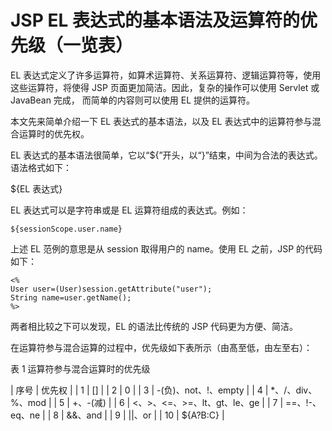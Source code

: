# JSP EL 表达式的基本语法及运算符的优先级（一览表）

EL 表达式定义了许多运算符，如算术运算符、关系运算符、逻辑运算符等，使用这些运算符，将使得 JSP 页面更加简洁。因此，复杂的操作可以使用 Servlet 或 JavaBean 完成， 而简单的内容则可以使用 EL 提供的运算符。

本文先来简单介绍一下 EL 表达式的基本语法，以及 EL 表达式中的运算符参与混合运算时的优先权。

EL 表达式的基本语法很简单，它以“${”开头，以“}”结束，中间为合法的表达式。语法格式如下：

${EL 表达式}

EL 表达式可以是字符串或是 EL 运算符组成的表达式。例如：

```
${sessionScope.user.name}
```

上述 EL 范例的意思是从 session 取得用户的 name。使用 EL 之前，JSP 的代码如下：

```
<%
User user=(User)session.getAttribute("user");
String name=user.getName();
%>
```

两者相比较之下可以发现，EL 的语法比传统的 JSP 代码更为方便、简洁。

在运算符参与混合运算的过程中，优先级如下表所示（由髙至低，由左至右）：

表 1 运算符参与混合运算时的优先级

| 序号 | 优先权 |
| 1 | [] |
| 2 | 0 |
| 3 | -(负)、not、!、empty |
| 4 | *、/、div、%、mod |
| 5 | +、-(减) |
| 6 | <、>、<=、>=、lt、gt、le、ge |
| 7 | ==、!-、eq、ne |
| 8 | &&、and |
| 9 | &#124;&#124;、or |
| 10 | ${A?B:C} |